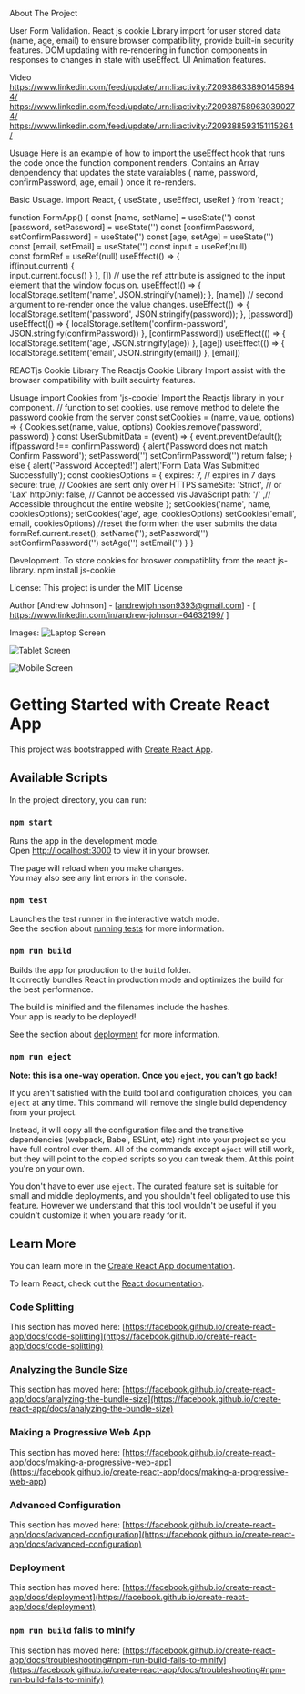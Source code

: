 
About The Project

User Form Validation. React js cookie Library import for user stored data (name, age, email) to ensure browser compatibility, provide built-in security features. DOM updating with re-rendering in function components in responses to changes in state with useEffect. UI Animation features.



Video
https://www.linkedin.com/feed/update/urn:li:activity:7209386338901458944/
https://www.linkedin.com/feed/update/urn:li:activity:7209387589630390274/
https://www.linkedin.com/feed/update/urn:li:activity:7209388593151115264/



Usuage
Here is an example of how to import the useEffect hook that runs the code once the function component renders. Contains an Array denpendency 
that updates the state varaiables ( name, password, confirmPassword, age, email ) once it re-renders.

Basic Usuage.
import React, { useState , useEffect, useRef } from 'react';

function FormApp() {
    const [name, setName] = useState('')
    const [password, setPassword] = useState('')
    const [confirmPassword, setConfirmPassword] = useState('')
    const [age, setAge] = useState('')
    const [email, setEmail] = useState('')
    const input = useRef(null)    
    const formRef = useRef(null) 
      useEffect(() => {      
          if(input.current) {   
            input.current.focus()
          }
      }, [])                  // use the ref attribute is assigned to the input element that the window focus on.
        useEffect(() => {
            localStorage.setItem('name', JSON.stringify(name));
        }, [name])      // second argument to re-render once the value changes.
        useEffect(() => {
            localStorage.setItem('password', JSON.stringify(password));
        }, [password])
        useEffect(() => {
          localStorage.setItem('confirm-password', JSON.stringify(confirmPassword))
        }, [confirmPassword])
        useEffect(() => {
            localStorage.setItem('age', JSON.stringify(age))
        }, [age])
        useEffect(() => {
            localStorage.setItem('email', JSON.stringify(email))
        }, [email])
        




REACTjs Cookie Library
The Reactjs Cookie Library Import assist with the browser compatibility with built secuirty features. 


Usuage
import Cookies from 'js-cookie'
Import the Reactjs library in your component.
    // function to set cookies. use remove method to delete the password cookie from the server
            const setCookies = (name, value, options) => {
                Cookies.set(name, value, options)
                Cookies.remove('password', password)
            }
            const UserSubmitData = (event) => {
                     event.preventDefault();
                    if(password !== confirmPassword) {
                        alert('Password does not match Confirm Password');
                        setPassword('')
                        setConfirmPassword('')
                        return false;
                    } else {
                      alert('Password Accepted!')
                      alert('Form Data Was Submitted Successfully');
                      const cookiesOptions = {
                        expires: 7, // expires in 7 days
                        secure: true, // Cookies are sent only over HTTPS
                        sameSite: 'Strict', // or 'Lax'
                        httpOnly: false, // Cannot be accessed vis JavaScript
                        path: '/' ,// Accessible throughout the entire website
                      };
                      setCookies('name', name, cookiesOptions);
                      setCookies('age', age, cookiesOptions)
                      setCookies('email', email, cookiesOptions)
                      //reset the form when the user submits the data
                      formRef.current.reset();
                      setName('');
                      setPassword('')
                      setConfirmPassword('')
                      setAge('')
                      setEmail('')
                    }
            }



Development.
To store cookies for broswer compatiblity from the react js-library. 
npm install js-cookie


License: 
This project is under the MIT License

Author
[Andrew Johnson] - [andrewjohnson9393@gmail.com] - [ https://www.linkedin.com/in/andrew-johnson-64632199/ ] 






Images:
![Laptop Screen](https://github.com/jesusfaithandwordisinmyheartalways/UserFormValidation-ReactJs/assets/90214404/58ea6939-1b9b-486e-b3e1-436f820b6243)


![Tablet Screen](https://github.com/jesusfaithandwordisinmyheartalways/UserFormValidation-ReactJs/assets/90214404/ff1354aa-ab42-4d73-aecd-223465aa4b81)

![Mobile Screen](https://github.com/jesusfaithandwordisinmyheartalways/UserFormValidation-ReactJs/assets/90214404/217b2910-60aa-4249-880e-84d821270a21)


# Getting Started with Create React App

This project was bootstrapped with [Create React App](https://github.com/facebook/create-react-app).

## Available Scripts

In the project directory, you can run:

### `npm start`

Runs the app in the development mode.\
Open [http://localhost:3000](http://localhost:3000) to view it in your browser.

The page will reload when you make changes.\
You may also see any lint errors in the console.

### `npm test`

Launches the test runner in the interactive watch mode.\
See the section about [running tests](https://facebook.github.io/create-react-app/docs/running-tests) for more information.

### `npm run build`

Builds the app for production to the `build` folder.\
It correctly bundles React in production mode and optimizes the build for the best performance.

The build is minified and the filenames include the hashes.\
Your app is ready to be deployed!

See the section about [deployment](https://facebook.github.io/create-react-app/docs/deployment) for more information.

### `npm run eject`

**Note: this is a one-way operation. Once you `eject`, you can't go back!**

If you aren't satisfied with the build tool and configuration choices, you can `eject` at any time. This command will remove the single build dependency from your project.

Instead, it will copy all the configuration files and the transitive dependencies (webpack, Babel, ESLint, etc) right into your project so you have full control over them. All of the commands except `eject` will still work, but they will point to the copied scripts so you can tweak them. At this point you're on your own.

You don't have to ever use `eject`. The curated feature set is suitable for small and middle deployments, and you shouldn't feel obligated to use this feature. However we understand that this tool wouldn't be useful if you couldn't customize it when you are ready for it.

## Learn More

You can learn more in the [Create React App documentation](https://facebook.github.io/create-react-app/docs/getting-started).

To learn React, check out the [React documentation](https://reactjs.org/).

### Code Splitting

This section has moved here: [https://facebook.github.io/create-react-app/docs/code-splitting](https://facebook.github.io/create-react-app/docs/code-splitting)

### Analyzing the Bundle Size

This section has moved here: [https://facebook.github.io/create-react-app/docs/analyzing-the-bundle-size](https://facebook.github.io/create-react-app/docs/analyzing-the-bundle-size)

### Making a Progressive Web App

This section has moved here: [https://facebook.github.io/create-react-app/docs/making-a-progressive-web-app](https://facebook.github.io/create-react-app/docs/making-a-progressive-web-app)

### Advanced Configuration

This section has moved here: [https://facebook.github.io/create-react-app/docs/advanced-configuration](https://facebook.github.io/create-react-app/docs/advanced-configuration)

### Deployment

This section has moved here: [https://facebook.github.io/create-react-app/docs/deployment](https://facebook.github.io/create-react-app/docs/deployment)

### `npm run build` fails to minify

This section has moved here: [https://facebook.github.io/create-react-app/docs/troubleshooting#npm-run-build-fails-to-minify](https://facebook.github.io/create-react-app/docs/troubleshooting#npm-run-build-fails-to-minify)
